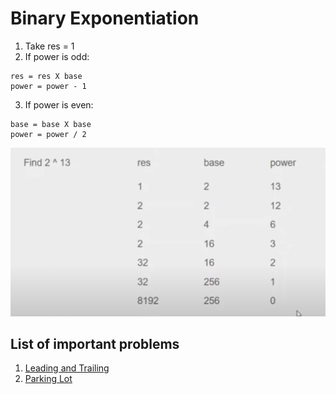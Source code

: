 # Binary Exponentiation
1. Take res = 1
2. If power is odd:
```
res = res X base
power = power - 1
```
3. If power is even:
```
base = base X base
power = power / 2
```
![Binary Exponentiation](https://github.com/faiyaz103/Competitive-Programming/blob/main/resources/bin_ex.png)


## List of important problems
1. [Leading and Trailing](https://onlinejudge.org/index.php?option=onlinejudge&page=show_problem&problem=1970)
2. [Parking Lot](https://codeforces.com/problemset/problem/630/I)